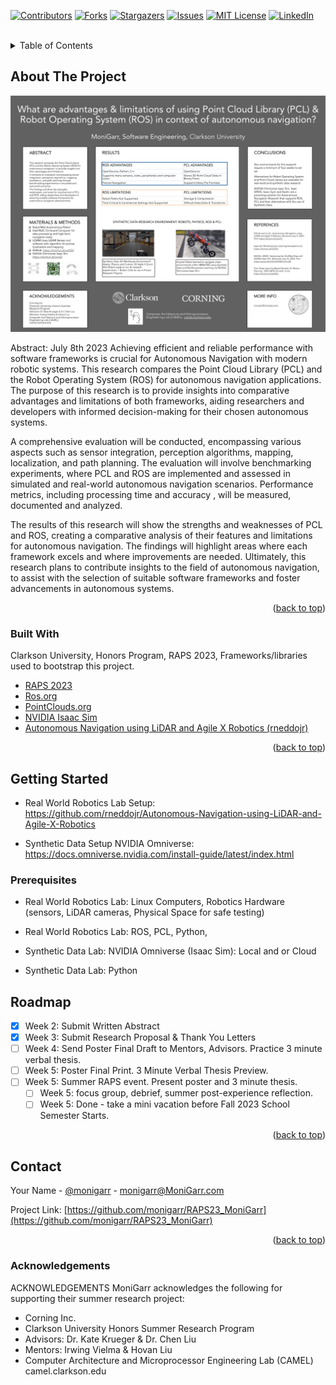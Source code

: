 <div id="top"></div>
<!--
*** Thanks for checking out the Best-README-Template. If you have a suggestion
*** that would make this better, please fork the repo and create a pull request
*** or simply open an issue with the tag "enhancement".
*** Don't forget to give the project a star!
*** Thanks again! Now go create something AMAZING! :D
-->



<!-- PROJECT SHIELDS -->
<!--
*** I'm using markdown "reference style" links for readability.
*** Reference links are enclosed in brackets [ ] instead of parentheses ( ).
*** See the bottom of this document for the declaration of the reference variables
*** for contributors-url, forks-url, etc. This is an optional, concise syntax you may use.
*** https://www.markdownguide.org/basic-syntax/#reference-style-links
-->
[![Contributors][contributors-shield]][contributors-url]
[![Forks][forks-shield]][forks-url]
[![Stargazers][stars-shield]][stars-url]
[![Issues][issues-shield]][issues-url]
[![MIT License][license-shield]][license-url]
[![LinkedIn][linkedin-shield]][linkedin-url]



<!-- PROJECT LOGO -->
<br />

<!-- TABLE OF CONTENTS -->
<details>
  <summary>Table of Contents</summary>
  <ol>
    <li>
      <a href="#about-the-project">About The Project</a>
      <ul>
        <li><a href="#built-with">Built With</a></li>
      </ul>
    </li>
    <li>
      <a href="#getting-started">Getting Started</a>
      <ul>
        <li><a href="#prerequisites">Prerequisites</a></li>
      </ul>
    </li>
    <li><a href="#roadmap">Roadmap</a></li>
    <li><a href="#contact">Contact</a></li>
    <li><a href="#acknowledgments">Acknowledgments</a></li>
  </ol>
</details>



<!-- ABOUT THE PROJECT -->
## About The Project

[![What are the comparative advantages and limitations of using the point cloud library (PCL) and the Robot Operating System (ROS) in the context of Autonomous Navigation?][product-screenshot]](https://sites.clarkson.edu/raps/2023/summer/what-are-the-comparative-advantages-and-limitations-of-using-the-point-cloud-library-pcl-and-the-robot-operating-system-ros-in-the-context-of-autonomous-navigation/)

Abstract: July 8th 2023
Achieving efficient and reliable performance with software frameworks is crucial for Autonomous Navigation with modern robotic systems. This research compares the Point Cloud Library (PCL) and the Robot Operating System (ROS) for autonomous navigation applications. The purpose of this research is to provide insights into comparative advantages and limitations of both frameworks, aiding researchers and developers with informed decision-making for their chosen autonomous systems.

A comprehensive evaluation will be conducted, encompassing various aspects such as sensor integration, perception algorithms, mapping, localization, and path planning. The evaluation will involve benchmarking experiments, where PCL and ROS are implemented and assessed in simulated and real-world autonomous navigation scenarios. Performance metrics, including processing time and accuracy , will be measured, documented and analyzed.

The results of this research will show the strengths and weaknesses of PCL and ROS, creating a comparative analysis of their features and limitations for autonomous navigation. The findings will highlight areas where each framework excels and where improvements are needed. Ultimately, this research plans to contribute insights to the field of autonomous navigation, to assist with the selection of suitable software frameworks and foster advancements in autonomous systems.
<p align="right">(<a href="#top">back to top</a>)</p>



### Built With

Clarkson University, Honors Program, RAPS 2023, Frameworks/libraries used to bootstrap this project.

* [RAPS 2023](https://sites.clarkson.edu/raps/2023/summer/what-are-the-comparative-advantages-and-limitations-of-using-the-point-cloud-library-pcl-and-the-robot-operating-system-ros-in-the-context-of-autonomous-navigation/)
* [Ros.org](https://ros.org/)
* [PointClouds.org](https://pointclouds.org/)
* [NVIDIA Isaac Sim](https://developer.nvidia.com/isaac-sim)
* [Autonomous Navigation using LiDAR and Agile X Robotics (rneddojr)](https://github.com/rneddojr/Autonomous-Navigation-using-LiDAR-and-Agile-X-Robotics)

<p align="right">(<a href="#top">back to top</a>)</p>


<!-- GETTING STARTED -->
## Getting Started

* Real World Robotics Lab Setup: https://github.com/rneddojr/Autonomous-Navigation-using-LiDAR-and-Agile-X-Robotics 

* Synthetic Data Setup NVIDIA Omniverse: https://docs.omniverse.nvidia.com/install-guide/latest/index.html 

### Prerequisites
* Real World Robotics Lab: Linux Computers, Robotics Hardware (sensors, LiDAR cameras, Physical Space for safe testing)
* Real World Robotics Lab: ROS, PCL, Python, 

* Synthetic Data Lab: NVIDIA Omniverse (Isaac Sim): Local and or Cloud
* Synthetic Data Lab: Python



<!-- ROADMAP -->
## Roadmap

- [x] Week 2: Submit Written Abstract
- [x] Week 3: Submit Research Proposal & Thank You Letters
- [ ] Week 4: Send Poster Final Draft to Mentors, Advisors. Practice 3 minute verbal thesis.
- [ ] Week 5: Poster Final Print. 3 Minute Verbal Thesis Preview.
- [ ] Week 5: Summer RAPS event. Present poster and 3 minute thesis.
    - [ ] Week 5: focus group, debrief, summer post-experience reflection.
    - [ ] Week 5: Done - take a mini vacation before Fall 2023 School Semester Starts.

<p align="right">(<a href="#top">back to top</a>)</p>




<!-- CONTACT -->
## Contact

Your Name - [@monigarr](https://www.MoniGarr.com) - monigarr@MoniGarr.com

Project Link: [https://github.com/monigarr/RAPS23_MoniGarr](https://github.com/monigarr/RAPS23_MoniGarr)

<p align="right">(<a href="#top">back to top</a>)</p>

### Acknowledgements
ACKNOWLEDGEMENTS
MoniGarr acknowledges the following for supporting their summer research project:

* Corning Inc.
* Clarkson University Honors Summer Research Program
* Advisors: Dr. Kate Krueger & Dr. Chen Liu 
* Mentors: Irwing Vielma & Hovan Liu
* Computer Architecture and Microprocessor Engineering Lab (CAMEL)  camel.clarkson.edu


<!-- MARKDOWN LINKS & IMAGES -->
<!-- https://www.markdownguide.org/basic-syntax/#reference-style-links -->
[contributors-shield]: https://img.shields.io/github/contributors/othneildrew/Best-README-Template.svg?style=for-the-badge
[contributors-url]: https://github.com/othneildrew/Best-README-Template/graphs/contributors
[forks-shield]: https://img.shields.io/github/forks/othneildrew/Best-README-Template.svg?style=for-the-badge
[forks-url]: https://github.com/othneildrew/Best-README-Template/network/members
[stars-shield]: https://img.shields.io/github/stars/othneildrew/Best-README-Template.svg?style=for-the-badge
[stars-url]: https://github.com/othneildrew/Best-README-Template/stargazers
[issues-shield]: https://img.shields.io/github/issues/othneildrew/Best-README-Template.svg?style=for-the-badge
[issues-url]: https://github.com/othneildrew/Best-README-Template/issues
[license-shield]: https://img.shields.io/github/license/othneildrew/Best-README-Template.svg?style=for-the-badge
[license-url]: https://github.com/othneildrew/Best-README-Template/blob/master/LICENSE.txt
[linkedin-shield]: https://img.shields.io/badge/-LinkedIn-black.svg?style=for-the-badge&logo=linkedin&colorB=555
[linkedin-url]: https://linkedin.com/in/othneildrew
[product-screenshot]: images/screenshot.png
